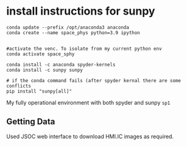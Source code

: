 # install instructions for sunpy

```
conda update --prefix /opt/anaconda3 anaconda
conda create --name space_phys python=3.9 ipython


#activate the venc. To isolate from my current python env
conda activate space_sphy

conda install -c anaconda spyder-kernels
conda install -c sunpy sunpy

# if the conda command fails (after spyder kernal there are some conflicts
pip install "sunpy[all]"
```

My fully operational environment with both spyder and sunpy `sp1`

## Getting Data 

Used JSOC web interface to download HMI.IC images as required.



